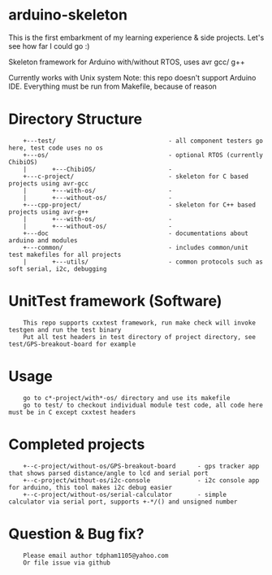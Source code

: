 # arduino-skeleton
This is the first embarkment of my learning experience & side projects. Let's see how far I could go :)

Skeleton framework for Arduino with/without RTOS, uses avr gcc/ g++

Currently works with Unix system
Note: this repo doesn't support Arduino IDE. Everything must be run from Makefile, because of reason

# Directory Structure
        +---test/                               - all component testers go here, test code uses no os
        +---os/                                 - optional RTOS (currently ChibiOS)
        |       +---ChibiOS/                    - 
        +---c-project/                          - skeleton for C based projects using avr-gcc
        |       +---with-os/                    -
        |       +---without-os/                 -
        +---cpp-project/                        - skeleton for C++ based projects using avr-g++
        |       +---with-os/                    -
        |       +---without-os/                 -
        +---doc                                 - documentations about arduino and modules
        +---common/                             - includes common/unit test makefiles for all projects
        |       +---utils/                      - common protocols such as soft serial, i2c, debugging
	
# UnitTest framework (Software)
        This repo supports cxxtest framework, run make check will invoke testgen and run the test binary
        Put all test headers in test directory of project directory, see test/GPS-breakout-board for example

# Usage
        go to c*-project/with*-os/ directory and use its makefile
        go to test/ to checkout individual module test code, all code here must be in C except cxxtest headers

# Completed projects
        +--c-project/without-os/GPS-breakout-board      - gps tracker app that shows parsed distance/angle to lcd and serial port
        +--c-project/without-os/i2c-console             - i2c console app for arduino, this tool makes i2c debug easier 
        +--c-project/without-os/serial-calculator       - simple calculator via serial port, supports +-*/() and unsigned number

# Question & Bug fix?
        Please email author tdpham1105@yahoo.com
        Or file issue via github


